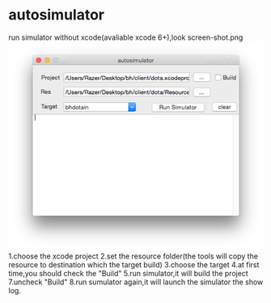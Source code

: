 autosimulator
=============

run simulator without xcode(avaliable xcode 6+),look screen-shot.png
![image](https://github.com/RazerTang/autosimulator/blob/master/screen_shot.png)
1.choose the xcode project
2.set the resource folder(the tools will copy the resource to destination which the target build)
3.choose the target
4.at first time,you should check the "Build"
5.run simulator,it will build the project
7.uncheck "Build"
8.run sumulator again,it will launch the simulator the show log.
